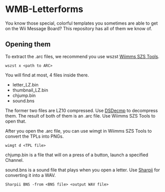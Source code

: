 # WMB-Letterforms

You know those special, colorful templates you sometimes are able to get on the Wii Message Board? This repository has all of them we know of.

## Opening them

To extract the .arc files, we recommend you use wszst [Wiimms SZS Tools](http://szs.wiimm.de/).

`wszst x <path to ARC>`

You will find at most, 4 files inside there.

* letter_LZ.bin
* thumbnail_LZ.bin
* chjump.bin
* sound.bns

The former two files are LZ10 compressed. Use [DSDecmp](https://github.com/RiiConnect24/File-Maker/tree/master/Tools/DSDecmp) to decompress them. The result of both of them is an .arc file. Use Wiimms SZS Tools to open that.

After you open the .arc file, you can use wimgt in Wiimms SZS Tools to convert the TPLs into PNGs.

`wimgt d <TPL file>`

chjump.bin is a file that will on a press of a button, launch a specified Channel.

sound.bns is a sound file that plays when you open a letter. Use [Sharpii](https://github.com/mogzol/sharpii/releases) for converting it into a WAV.

`Sharpii BNS -from <BNS file> <output WAV file>`
